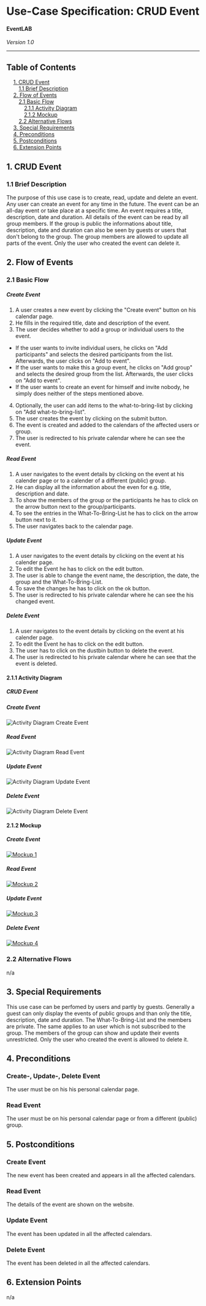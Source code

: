 # Use-Case Specification: CRUD Event
#### EventLAB

*Version 1.0*

---
## Table of Contents

&emsp; [1. CRUD Event](#1-crud-event)<br/>
&emsp;&emsp; [1.1 Brief Description](#11-brief-description)<br/>
&emsp; [2. Flow of Events](#2-flow-of-events)<br/>
&emsp;&emsp; [2.1 Basic Flow](#21-basic-flow)<br/>
&emsp;&emsp;&emsp; [2.1.1 Activity Diagram](#211-activity-diagram)<br/>
&emsp;&emsp;&emsp; [2.1.2 Mockup](#212-mockup)<br/>
&emsp;&emsp; [2.2 Alternative Flows](#22-alternative-flows)<br/>
&emsp; [3. Special Requirements](#3-special-requirements)<br/>
&emsp; [4. Preconditions](#4-preconditions)<br/>
&emsp; [5. Postconditions](#5-postconditions)<br/>
&emsp; [6. Extension Points](#6-extension-points)<br/>

## 1. CRUD Event

### 1.1 Brief Description

The purpose of this use case is to create, read, update and delete an event. 
Any user can create an event for any time in the future. The event can be an all-day event or take place at a specific time. An event requires a title, description, date and duration.
All details of the event can be read by all group members. If the group is public the informations about title, description, date and duration can also be seen by guests or users that don't belong to the group.
The group members are allowed to update all parts of the event.
Only the user who created the event can delete it.

## 2. Flow of Events

### 2.1 Basic Flow

##### Create Event
1. A user creates a new event by clicking the "Create event" button on his calendar page.
2. He fills in the required title, date and description of the event.
3. The user decides whether to add a group or individual users to the event.
  - If the user wants to invite individual users, he clicks on "Add participants" and selects the desired participants from the list. Afterwards, the user clicks on "Add to event".
  - If the user wants to make this a group event, he clicks on "Add group" and selects the desired group from the list. Afterwards, the user clicks on "Add to event".
  - If the user wants to create an event for himself and invite nobody, he simply does neither of the steps mentioned above.
4. Optionally, the user can add items to the what-to-bring-list by clicking on "Add what-to-bring-list".
5. The user creates the event by clicking on the submit button.
6. The event is created and added to the calendars of the affected users or group.
7. The user is redirected to his private calendar where he can see the event.

##### Read Event
1. A user navigates to the event details by clicking on the event at his calender page or to a calender of a different (public) group.
2. He can display all the information about the even for e.g. title, description and date.
3. To show the members of the group or the participants he has to click on the arrow button next to the group/participants.
4. To see the entries in the What-To-Bring-List he has to click on the arrow button next to it.
5. The user navigates back to the calendar page.

##### Update Event
1. A user navigates to the event details by clicking on the event at his calender page.
2. To edit the Event he has to click on the edit button.
3. The user is able to change the event name, the description, the date, the group and the What-To-Bring-List.
4. To save the changes he has to click on the ok button.
5. The user is redirected to his private calendar where he can see the his changed event.

##### Delete Event
1. A user navigates to the event details by clicking on the event at his calender page.
2. To edit the Event he has to click on the edit button.
3. The user has to click on the dustbin button to delete the event.
4. The user is redirected to his private calendar where he can see that the event is deleted.

#### 2.1.1 Activity Diagram

##### CRUD Event
##### Create Event
![Activity Diagram Create Event](Activity-Diagram-Create-Event.png)

##### Read Event
![Activity Diagram Read Event](Activity-Diagram-Read-Event.png)

##### Update Event
![Activity Diagram Update Event](Activity-Diagram-Update-Event.png)

##### Delete Event
![Activity Diagram Delete Event](Activity-Diagram-Delete-Event.png)

#### 2.1.2 Mockup

##### Create Event
[![Mockup 1](Mockups/Create_Event/02%20-%20Create%20New%20Event%20Screen.png)](https://github.com/tarjmp/eventlab-doc/tree/master/Software%20Requirements%20Specification/Use%20Cases/CRUD%20Event/Mockups/Create_Event)

##### Read Event 
[![Mockup 2](Mockups/Read_Event/02%20-%20Event%20Detail%20Site.png)](https://github.com/tarjmp/eventlab-doc/tree/master/Software%20Requirements%20Specification/Use%20Cases/CRUD%20Event/Mockups/Read_Event)

##### Update Event
[![Mockup 3](Mockups/Update_Event/03%20-%20Edit%20Event.png)](https://github.com/tarjmp/eventlab-doc/tree/master/Software%20Requirements%20Specification/Use%20Cases/CRUD%20Event/Mockups/Update_Event)

##### Delete Event
[![Mockup 4](Mockups/Delete_Event/04%20-%20Edit%20Event.png)](https://github.com/tarjmp/eventlab-doc/tree/master/Software%20Requirements%20Specification/Use%20Cases/CRUD%20Event/Mockups/Delete_Event)


### 2.2 Alternative Flows

n/a

## 3. Special Requirements

This use case can be perfomed by users and partly by guests. Generally a guest can only display the events of public groups and than only the title, description, date and duration. The What-To-Bring-List and the members are private. The same applies to an user which is not subscribed to the group. The members of the group can show and update their events unrestricted.
Only the user who created the event is allowed to delete it.

## 4. Preconditions

### Create-, Update-, Delete Event
The user must be on his his personal calendar page.

### Read Event
The user must be on his personal calendar page or from a different (public) group.

## 5. Postconditions

### Create Event
The new event has been created and appears in all the affected calendars.

### Read Event 
The details of the event are shown on the website.

### Update Event
The event has been updated in all the affected calendars.

### Delete Event
The event has been deleted in all the affected calendars.

## 6. Extension Points

n/a
